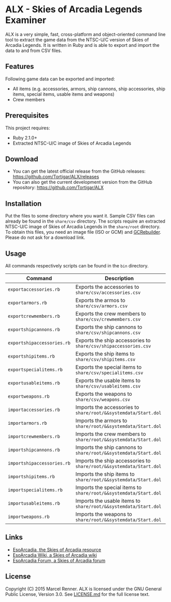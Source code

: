 ALX - Skies of Arcadia Legends Examiner
=======================================

ALX is a very simple, fast, cross-platform and object-oriented command line 
tool to extract the game data from the NTSC-U/C version of Skies of Arcadia 
Legends. It is written in Ruby and is able to export and import the data to 
and from CSV files.

Features
--------

Following game data can be exported and imported:
  * All items (e.g. accessories, armors, ship cannons, ship accessories, 
    ship items, special items, usable items and weapons)
  * Crew members

Prerequisites
-------------

This project requires:
  * Ruby 2.1.0+
  * Extracted NTSC-U/C image of Skies of Arcadia Legends

Download
--------

* You can get the latest official release from the GitHub releases:
  https://github.com/Tortigar/ALX/releases
* You can also get the current development version from the GitHub repository:
  https://github.com/Tortigar/ALX

Installation
------------

Put the files to some directory where you want it. Sample CSV files can 
already be found in the `share/csv` directory. The scripts require an 
extracted NTSC-U/C image of Skies of Arcadia Legends in the `share/root` 
directory. To obtain this files, you need an image file (ISO or GCM) and 
[GCRebuilder](http://www.romhacking.net/utilities/619/). Please do not ask for 
a download link.

Usage
-----

All commands respectively scripts can be found in the `bin` directory. 

| Command                    | Description                                                         |
| -------------------------- | ------------------------------------------------------------------- |
| `exportaccessories.rb`     | Exports the accessories to `share/csv/accessories.csv`              |
| `exportarmors.rb`          | Exports the armos to `share/csv/armors.csv`                         |
| `exportcrewmembers.rb`     | Exports the crew members to `share/csv/crewmembers.csv`             |
| `exportshipcannons.rb`     | Exports the ship cannons to `share/csv/shipcannons.csv`             |
| `exportshipaccessories.rb` | Exports the ship accessories to `share/csv/shipaccessories.csv`     |
| `exportshipitems.rb`       | Exports the ship items to `share/csv/shipitems.csv`                 |
| `exportspecialitems.rb`    | Exports the special items to `share/csv/specialitems.csv`           |
| `exportusableitems.rb`     | Exports the usable items to `share/csv/usableitems.csv`             |
| `exportweapons.rb`         | Exports the weapons to `share/csv/weapons.csv`                      |
| `importaccessories.rb`     | Imports the accessories to `share/root/&&systemdata/Start.dol`      |
| `importarmors.rb`          | Imports the armors to `share/root/&&systemdata/Start.dol`           |
| `importcrewmembers.rb`     | Imports the crew members to `share/root/&&systemdata/Start.dol`     |
| `importshipcannons.rb`     | Imports the ship cannons to `share/root/&&systemdata/Start.dol`     |
| `importshipaccessories.rb` | Imports the ship accessories to `share/root/&&systemdata/Start.dol` |
| `importshipitems.rb`       | Imports the ship items to `share/root/&&systemdata/Start.dol`       |
| `importspecialitems.rb`    | Imports the special items to `share/root/&&systemdata/Start.dol`    |
| `importusableitems.rb`     | Imports the usable items to `share/root/&&systemdata/Start.dol`     |
| `importweapons.rb`         | Imports the weapons to `share/root/&&systemdata/Start.dol`          |

Links
-----

* [EsoArcadia, the Skies of Arcadia resource](http://www.esoarcadia.org/)
* [EsoArcadia Wiki, a Skies of Arcadia wiki](http://www.esoarcadia.org/wiki)
* [EsoArcadia Forum, a Skies of Arcadia forum](http://www.esoarcadia.org/forum)

License
-------

Copyright (C) 2015 Marcel Renner. ALX is licensed under the GNU General Public 
License, Version 3.0. See [LICENSE.md](LICENSE.md) for the full license text.
